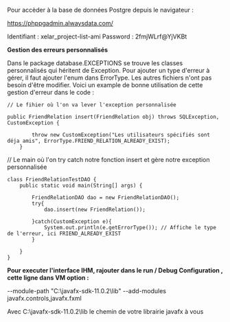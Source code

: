 Pour accèder à la base de données Postgre depuis le navigateur :

https://phppgadmin.alwaysdata.com/

Identifiant : xelar_project-list-ami
Password : 2fmjWLrf@YjVKBt


**Gestion des erreurs personnalisés**

Dans le package database.EXCEPTIONS se trouve les classes personnalisés qui héritent de Exception. Pour ajouter un type d'erreur à gérer, il faut ajouter l'enum dans ErrorType. Les autres fichiers n'ont pas besoin d'être modifier. Voici un example de bonne utilisation de cette gestion d'erreur dans le code :

```
// Le fihier où l'on va lever l'exception personnalisée

public FriendRelation insert(FriendRelation obj) throws SQLException, CustomException {
        
        throw new CustomException("Les utilisateurs spécifiés sont déja amis", ErrorType.FRIEND_RELATION_ALREADY_EXIST);
    }
```

// Le main où l'on try catch notre fonction insert et gère notre exception personnalisée

```
class FriendRelationTestDAO {
    public static void main(String[] args) {

        FriendRelationDAO dao = new FriendRelationDAO();
        try{
            dao.insert(new FriendRelation());

        }catch(CustomException e){
            System.out.println(e.getErrorType()); // Affiche le type de l'erreur, ici FRIEND_ALREADY_EXIST
        }
        
    }
}
```


**Pour executer l'interface IHM, rajouter dans le run / Debug Configuration , cette ligne dans VM option :**

--module-path "C:\javafx-sdk-11.0.2\lib" --add-modules javafx.controls,javafx.fxml

Avec C:\javafx-sdk-11.0.2\lib le chemin de votre librairie javafx à vous
